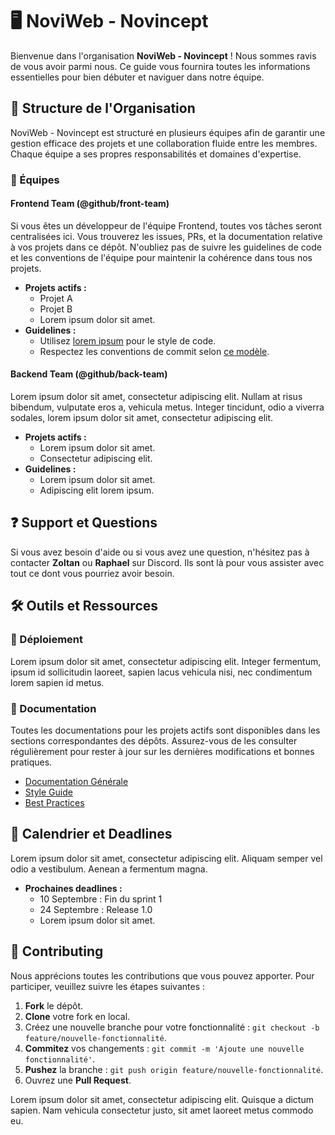 # 🖥️ NoviWeb - Novincept

Bienvenue dans l'organisation **NoviWeb - Novincept** ! Nous sommes ravis de vous avoir parmi nous. Ce guide vous fournira toutes les informations essentielles pour bien débuter et naviguer dans notre équipe.

## 📂 Structure de l'Organisation

NoviWeb - Novincept est structuré en plusieurs équipes afin de garantir une gestion efficace des projets et une collaboration fluide entre les membres. Chaque équipe a ses propres responsabilités et domaines d'expertise.

### 🚀 Équipes

#### Frontend Team (@github/front-team)
Si vous êtes un développeur de l'équipe Frontend, toutes vos tâches seront centralisées ici. Vous trouverez les issues, PRs, et la documentation relative à vos projets dans ce dépôt. N'oubliez pas de suivre les guidelines de code et les conventions de l'équipe pour maintenir la cohérence dans tous nos projets.

- **Projets actifs :**
  - Projet A
  - Projet B
  - Lorem ipsum dolor sit amet.
- **Guidelines :**
  - Utilisez [lorem ipsum](https://example.com) pour le style de code.
  - Respectez les conventions de commit selon [ce modèle](https://example.com).
  
#### Backend Team (@github/back-team)
Lorem ipsum dolor sit amet, consectetur adipiscing elit. Nullam at risus bibendum, vulputate eros a, vehicula metus. Integer tincidunt, odio a viverra sodales, lorem ipsum dolor sit amet, consectetur adipiscing elit. 

- **Projets actifs :**
  - Lorem ipsum dolor sit amet.
  - Consectetur adipiscing elit.
- **Guidelines :**
  - Lorem ipsum dolor sit amet.
  - Adipiscing elit lorem ipsum.
  
## ❓ Support et Questions

Si vous avez besoin d'aide ou si vous avez une question, n'hésitez pas à contacter **Zoltan** ou **Raphael** sur Discord. Ils sont là pour vous assister avec tout ce dont vous pourriez avoir besoin.

## 🛠️ Outils et Ressources

### 🚀 Déploiement

Lorem ipsum dolor sit amet, consectetur adipiscing elit. Integer fermentum, ipsum id sollicitudin laoreet, sapien lacus vehicula nisi, nec condimentum lorem sapien id metus. 

### 📖 Documentation

Toutes les documentations pour les projets actifs sont disponibles dans les sections correspondantes des dépôts. Assurez-vous de les consulter régulièrement pour rester à jour sur les dernières modifications et bonnes pratiques.

- [Documentation Générale](https://example.com)
- [Style Guide](https://example.com)
- [Best Practices](https://example.com)

## 📅 Calendrier et Deadlines

Lorem ipsum dolor sit amet, consectetur adipiscing elit. Aliquam semper vel odio a vestibulum. Aenean a fermentum magna. 

- **Prochaines deadlines :**
  - 10 Septembre : Fin du sprint 1
  - 24 Septembre : Release 1.0
  - Lorem ipsum dolor sit amet.

## 📝 Contributing

Nous apprécions toutes les contributions que vous pouvez apporter. Pour participer, veuillez suivre les étapes suivantes :

1. **Fork** le dépôt.
2. **Clone** votre fork en local.
3. Créez une nouvelle branche pour votre fonctionnalité : `git checkout -b feature/nouvelle-fonctionnalité`.
4. **Commitez** vos changements : `git commit -m 'Ajoute une nouvelle fonctionnalité'`.
5. **Pushez** la branche : `git push origin feature/nouvelle-fonctionnalité`.
6. Ouvrez une **Pull Request**.

Lorem ipsum dolor sit amet, consectetur adipiscing elit. Quisque a dictum sapien. Nam vehicula consectetur justo, sit amet laoreet metus commodo eu.
